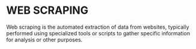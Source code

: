 # WEB SCRAPING
Web scraping is the automated extraction of data from websites, typically performed using specialized tools or scripts to gather specific information for analysis or other purposes.
